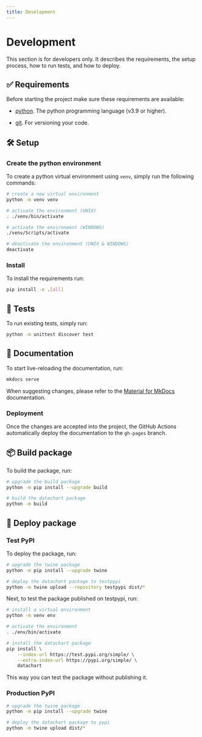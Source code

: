 ```yaml
---
title: Development
---
```


# Development

This section is for developers only. It describes the requirements, the setup process, how to run tests, and how to deploy.

## ✅ Requirements
Before starting the project make sure these requirements are available:

- [python][python]. The python programming language (v3.9 or higher).

- [git][git]. For versioning your code.


## 🛠️ Setup

### Create the python environment

To create a python virtual environment using `venv`, simply run the following
commands:

```bash
# create a new virtual environment
python -m venv venv

# activate the environment (UNIX)
. ./venv/bin/activate

# activate the environment (WINDOWS)
./venv/Scripts/activate

# deactivate the environment (UNIX & WINDOWS)
deactivate
```

### Install

To install the requirements run:

```bash
pip install -e .[all]
```

## 🧪 Tests

To run existing tests, simply run:

```bash
python -m unittest discover test
```

## 📝 Documentation

To start live-reloading the documentation, run:

```bash
mkdocs serve
```

When suggesting changes, please refer to the [Material for MkDocs] documentation.

### Deployment

Once the changes are accepted into the project, the GitHub Actions automatically
deploy the documentation to the `gh-pages` branch.

## 📦️ Build package

To build the package, run:

```bash
# upgrade the build package
python -m pip install --upgrade build

# build the datachart package
python -m build
```

## 🚀 Deploy package

### Test PyPI

To deploy the package, run:

```bash
# upgrade the twine package
python -m pip install --upgrade twine

# deploy the datachart package to testpypi
python -m twine upload --repository testpypi dist/*
```

Next, to test the package published on testpypi, run:

```bash
# install a virtual environment
python -m venv env

# activate the environment
. ./env/bin/activate

# install the datachart package
pip install \
    --index-url https://test.pypi.org/simple/ \
    --extra-index-url https://pypi.org/simple/ \
    datachart
```
This way you can test the package without publishing it.

### Production PyPI

```bash
# upgrade the twine package
python -m pip install --upgrade twine

# deploy the datachart package to pypi
python -m twine upload dist/*
```

[python]: https://www.python.org/
[git]: https://git-scm.com/
[Material for MkDocs]: https://squidfunk.github.io/mkdocs-material/getting-started/